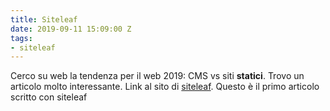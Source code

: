 ```yaml
---
title: Siteleaf
date: 2019-09-11 15:09:00 Z
tags:
- siteleaf
---
```


Cerco su web la tendenza per il web 2019: CMS vs siti **statici**.
Trovo un articolo molto interessante.
Link al sito di [siteleaf](https://www.siteleaf.com/).
Questo è il primo articolo scritto con siteleaf